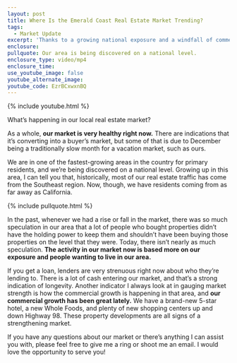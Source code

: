 ```yaml
---
layout: post
title: Where Is the Emerald Coast Real Estate Market Trending?
tags:
  - Market Update
excerpt: 'Thanks to a growing national exposure and a windfall of commercial development, our real estate market is very healthy.'
enclosure:
pullquote: Our area is being discovered on a national level.
enclosure_type: video/mp4
enclosure_time:
use_youtube_image: false
youtube_alternate_image:
youtube_code: EzrBCxwxnBQ
---
```



{% include youtube.html %}

What’s happening in our local real estate market?

As a whole, **our market is very healthy right now.** There are indications that it’s converting into a buyer’s market, but some of that is due to December being a traditionally slow month for a vacation market, such as ours.

We are in one of the fastest-growing areas in the country for primary residents, and we’re being discovered on a national level. Growing up in this area, I can tell you that, historically, most of our real estate traffic has come from the Southeast region. Now, though, we have residents coming from as far away as California.

{% include pullquote.html %}

In the past, whenever we had a rise or fall in the market, there was so much speculation in our area that a lot of people who bought properties didn’t have the holding power to keep them and shouldn’t have been buying those properties on the level that they were. Today, there isn’t nearly as much speculation. **The activity in our market now is based more on our exposure and people wanting to live in our area.**

If you get a loan, lenders are very strenuous right now about who they’re lending to. There is a lot of cash entering our market, and that’s a strong indication of longevity. Another indicator I always look at in gauging market strength is how the commercial growth is happening in that area, and **our commercial growth has been great lately.** We have a brand-new 5-star hotel, a new Whole Foods, and plenty of new shopping centers up and down Highway 98. These property developments are all signs of a strengthening market.

If you have any questions about our market or there’s anything I can assist you with, please feel free to give me a ring or shoot me an email. I would love the opportunity to serve you!